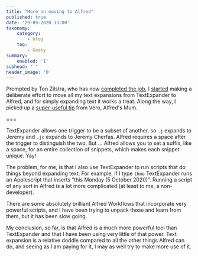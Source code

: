 ```yaml
---
title: "More on moving to Alfred"
published: true
date: '29-09-2020 13:00'
taxonomy:
    category:
        - blog
    tag:
        - Geeky
summary:
    enabled: '1'
subhead: " "
header_image: '0'
---
```


Prompted by Ton Zilstra, who has now <a class="u-in-reply-to" href="https://www.zylstra.org/blog/2020/09/15041/" >completed the job</a >, I [started](https://www.jeremycherfas.net/blog/necessity-is-a-mother) making a deliberate effort to move all my text expansions from TextExpander to Alfred, and for simply expanding text it works a treat. Along the way, I picked up a [super-useful tip](https://www.alfredforum.com/topic/15827-red-not-valid-snippets/?tab=comments#comment-80679) from Vero, Alfred's Mum. 

===

TextExpander allows one trigger to be a subset of another, so `.j` expands to Jeremy and `.jc` expands to Jeremy Cherfas. Alfred requires a space after the trigger to distinguish the two. But … Alfred allows you to set a suffix, like a space, for an entire collection of snippets, which makes each snippet unique. Yay!

The problem, for me, is that I also use TextExpander to run scripts that do things beyond expanding text. For example, if I type `thmo` TextExpander runs an Applescript that inserts “this Monday (5 October 2020)”. Running a script of any sort in Alfred is a lot more complicated (at least to me, a non-developer).

There are some absolutely brilliant Alfred Workflows that incorporate very powerful scripts, and I have been trying to unpack those and learn from them, but it has been slow going.

My conclusion, so far, is that Alfred is a much more powerful tool than TextExpander and that I have been using very little of that power. Text expansion is a relative doddle compared to all the other things Alfred can do, and seeing as I am paying for it, I may as well try to make more use of it.
